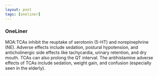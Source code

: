 ```yaml
---
layout: post
tags: [oneliner]
---
```



### OneLiner

MOA:TCAs inhibit the reuptake of serotonin (5-HT) and norepinephrine (NE). Adverse effects include sedation, postural hypotension, and anticholinergic side effects like tachycardia, urinary retention, and dry mouth. TCAs can also prolong the QT interval. The antihistamine adverse effects of TCAs include sedation, weight gain, and confusion (especially seen in the elderly).
